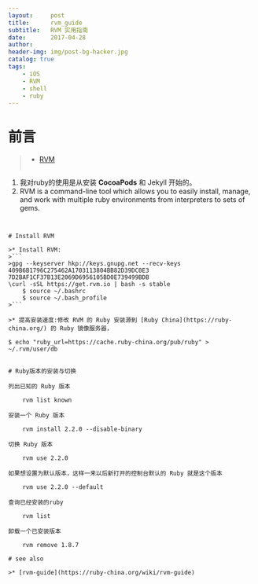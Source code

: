 ```yaml
---
layout:     post
title:      rvm_guide
subtitle:   RVM 实用指南
date:       2017-04-28
author:     
header-img: img/post-bg-hacker.jpg
catalog: true
tags:
    - iOS
    - RVM
    - shell
    - ruby
---
```


# 前言

>* [RVM](https://rvm.io/) 
>```
1) 我对ruby的使用是从安装 **CocoaPods** 和 Jekyll 开始的。
2) RVM is a command-line tool which allows you to easily install, manage, and work with multiple ruby environments from interpreters to sets of gems.
```


# Install RVM

>* Install RVM:
>```
>gpg --keyserver hkp://keys.gnupg.net --recv-keys 409B6B1796C275462A1703113804BB82D39DC0E3 7D2BAF1CF37B13E2069D6956105BD0E739499BDB
\curl -sSL https://get.rvm.io | bash -s stable
	$ source ~/.bashrc
	$ source ~/.bash_profile
>```
	
>* 提高安装速度:修改 RVM 的 Ruby 安装源到 [Ruby China](https://ruby-china.org/) 的 Ruby 镜像服务器，
```
	$ echo "ruby_url=https://cache.ruby-china.org/pub/ruby" > ~/.rvm/user/db
```

# Ruby版本的安装与切换

列出已知的 Ruby 版本

	rvm list known
	
安装一个 Ruby 版本

	rvm install 2.2.0 --disable-binary
	
切换 Ruby 版本

	rvm use 2.2.0
	
如果想设置为默认版本，这样一来以后新打开的控制台默认的 Ruby 就是这个版本

	rvm use 2.2.0 --default 
	
查询已经安装的ruby
	
	rvm list
	
卸载一个已安装版本

	rvm remove 1.8.7
	
# see also

>* [rvm-guide](https://ruby-china.org/wiki/rvm-guide)